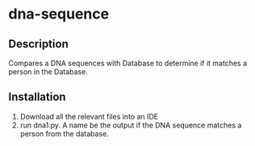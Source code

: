 # dna-sequence

## Description

Compares a DNA sequences with Database to determine if it matches a person in the Database.

## Installation

1) Download all the relevant files into an IDE
2) run dna1.py. A name be the output if the DNA sequence matches a person from the database. 
